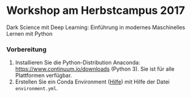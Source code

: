 # Workshop am Herbstcampus 2017
Dark Science mit Deep Learning: Einführung in modernes Maschinelles Lernen mit Python

### Vorbereitung

1. Installieren Sie die Python-Distribution Anaconda: https://www.continuum.io/downloads (Python 3). Sie ist für alle Plattformen verfügbar.
2. Erstellen Sie ein Conda Environment ([Hilfe](https://conda.io/docs/using/envs.html)) mit Hilfe der Datei `environment.yml`.
